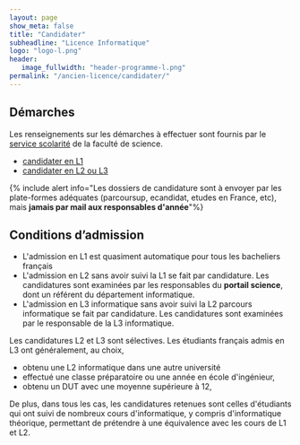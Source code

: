 ```yaml
---
layout: page
show_meta: false
title: "Candidater"
subheadline: "Licence Informatique"
logo: "logo-l.png"
header:
   image_fullwidth: "header-programme-l.png"
permalink: "/ancien-licence/candidater/"
---
```




## Démarches ##

Les renseignements sur les démarches à effectuer sont fournis par le [service scolarité](http://unice.fr/faculte-des-sciences/scolarite/dossiers-de-candidature) de la faculté de science.
- [candidater en L1](https://univ-cotedazur.fr/formation/candidater-et-s-inscrire/candidater/candidater-en-licence-1-dut-pass-prepa-ingenieur)
- [candidater en L2 ou L3](https://univ-cotedazur.fr/formation/candidater-et-s-inscrire/candidater/candidater-en-licence-2-licence-3-licence-professionnelle)


{% include alert info="Les dossiers de candidature sont à envoyer par
les plate-formes adéquates (parcoursup, ecandidat, etudes en France,
etc), mais <b>jamais par mail aux responsables d'année</b>"%}


## Conditions d’admission ##

- L'admission en L1 est quasiment automatique pour tous les bacheliers français
- L'admission en L2 sans avoir suivi la L1 se fait par candidature. Les candidatures sont examinées par les responsables du **portail science**, dont un référent du département informatique.
- L'admission en L3 informatique sans avoir suivi la L2 parcours informatique se fait par candidature. Les candidatures sont examinées par le responsable de la L3 informatique.

Les candidatures L2 et L3 sont sélectives. Les étudiants français admis en L3 ont généralement, au choix,

- obtenu une L2 informatique dans une autre université
- effectué une classe préparatoire ou une année en école d'ingénieur,
- obtenu un DUT avec une moyenne supérieure à 12,

De plus, dans tous les cas, les candidatures retenues sont celles d'étudiants
qui  ont suivi de nombreux cours d'informatique, y compris d'informatique théorique, permettant de prétendre à une équivalence avec les cours de L1 et L2.
